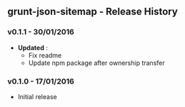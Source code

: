 ## grunt-json-sitemap - Release History

### v0.1.1 - 30/01/2016

* __Updated__ :
  - Fix readme
  - Update npm package after ownership transfer


### v0.1.0 - 17/01/2016

* Initial release
